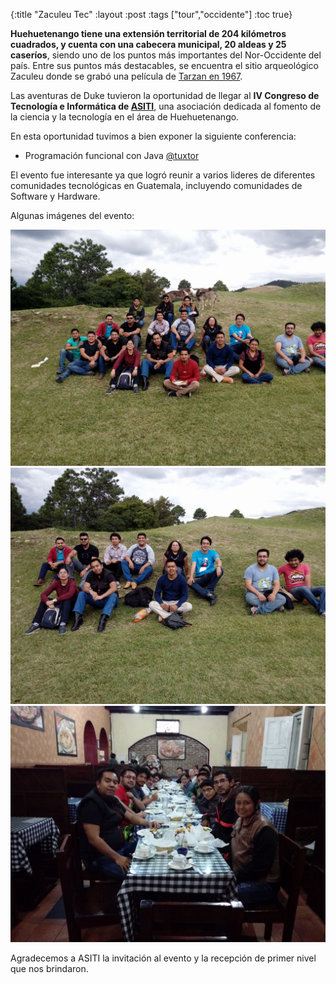 {:title "Zaculeu Tec"
 :layout :post
 :tags  ["tour","occidente"]
 :toc true}

**Huehuetenango tiene una extensión territorial de 204 kilómetros cuadrados, y cuenta con una cabecera municipal, 20 aldeas y 25 caseríos**, siendo uno de los puntos más importantes del Nor-Occidente del país. Entre sus puntos más destacables, se encuentra el sitio arqueológico Zaculeu donde se grabó una película de [Tarzan en 1967]( http://lahora.gt/tarzan-en-guatemala-dos-peliculas-en-un-escenario-inusual/).


Las aventuras de Duke tuvieron la oportunidad de llegar al **IV Congreso de Tecnología e Informática de [ASITI](https://www.facebook.com/ASITIH)**, una asociación dedicada al fomento de la ciencia y la tecnología en el área de Huehuetenango. 

En esta oportunidad tuvimos a bien exponer la siguiente conferencia:

* Programación funcional con Java [@tuxtor](https://twitter.com/tuxtor)

El evento fue interesante ya que logró reunir a varios lideres de diferentes comunidades tecnológicas en Guatemala, incluyendo comunidades de Software y Hardware.

Algunas imágenes del evento:

<div class="fotorama">
<img src="../../img/posts/tour-huehue/1.jpg">
<img src="../../img/posts/tour-huehue/2.jpg">
<img src="../../img/posts/tour-huehue/3.jpg">
</div>

Agradecemos a ASITI la invitación al evento y la recepción de primer nivel que nos brindaron.
